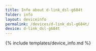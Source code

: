 ```yaml
---
title: Info about d-link_dsl-g684t
folder: info
layout: deviceinfo
permalink: /devices/d-link_dsl-g684t/
device: d-link_dsl-g684t
---
```

{% include templates/device_info.md %}
